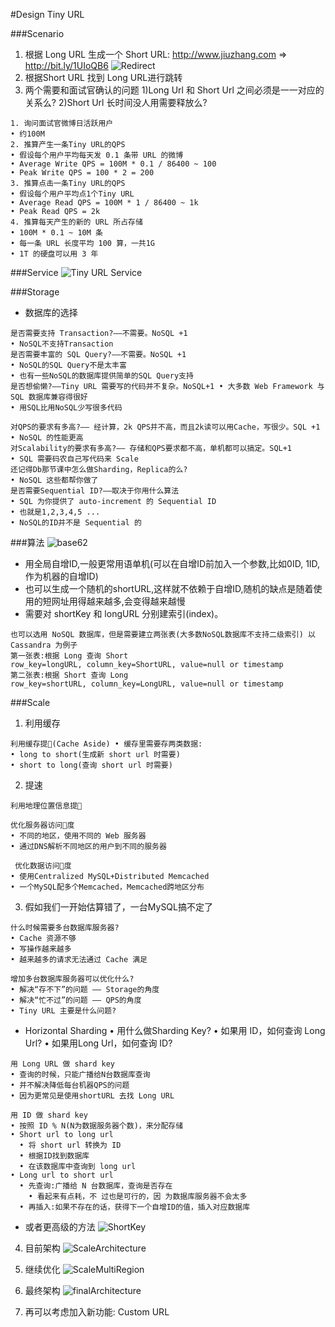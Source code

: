 #Design Tiny URL

###Scenario
1. 根据 Long URL 生成一个 Short URL: http://www.jiuzhang.com => http://bit.ly/1UIoQB6
![Redirect](../image/Redirect.png)
2. 根据Short URL 找到 Long URL进行跳转
3. 两个需要和面试官确认的问题 1)Long Url 和 Short Url 之间必须是一一对应的关系么? 2)Short Url 长时间没人用需要释放么?

```
1. 询问面试官微博日活跃用户
• 约100M
2. 推算产生一条Tiny URL的QPS
• 假设每个用户平均每天发 0.1 条带 URL 的微博
• Average Write QPS = 100M * 0.1 / 86400 ~ 100
• Peak Write QPS = 100 * 2 = 200
3. 推算点击一条Tiny URL的QPS
• 假设每个用户平均点1个Tiny URL
• Average Read QPS = 100M * 1 / 86400 ~ 1k
• Peak Read QPS = 2k
4. 推算每天产生的新的 URL 所占存储
• 100M * 0.1 ~ 10M 条
• 每一条 URL 长度平均 100 算，一共1G
• 1T 的硬盘可以用 3 年
```
###Service
![Tiny URL Service](../image/TinyURLService.png)

###Storage
- 数据库的选择
```
是否需要支持 Transaction?——不需要。NoSQL +1
• NoSQL不支持Transaction
是否需要丰富的 SQL Query?——不需要。NoSQL +1
• NoSQL的SQL Query不是太丰富
• 也有一些NoSQL的数据库提供简单的SQL Query支持
是否想偷懒?——Tiny URL 需要写的代码并不复杂。NoSQL+1 • 大多数 Web Framework 与 SQL 数据库兼容得很好
• 用SQL比用NoSQL少写很多代码

对QPS的要求有多高?—— 经计算，2k QPS并不高，而且2k读可以用Cache，写很少。SQL +1
• NoSQL 的性能更高
对Scalability的要求有多高?—— 存储和QPS要求都不高，单机都可以搞定。SQL+1
• SQL 需要码农自己写代码来 Scale
还记得Db那节课中怎么做Sharding，Replica的么?
• NoSQL 这些都帮你做了
是否需要Sequential ID?——取决于你用什么算法
• SQL 为你提供了 auto-increment 的 Sequential ID
• 也就是1,2,3,4,5 ...
• NoSQL的ID并不是 Sequential 的
```
###算法
![base62](../image/base62.png)
- 用全局自增ID,一般更常用语单机(可以在自增ID前加入一个参数,比如0ID, 1ID, 作为机器的自增ID)
- 也可以生成一个随机的shortURL,这样就不依赖于自增ID,随机的缺点是随着使用的短网址用得越来越多,会变得越来越慢
- 需要对 shortKey 和 longURL 分别建索引(index)。

```
也可以选用 NoSQL 数据库，但是需要建立两张表(大多数NoSQL数据库不支持二级索引) 以 Cassandra 为例子
第一张表:根据 Long 查询 Short
row_key=longURL, column_key=ShortURL, value=null or timestamp
第二张表:根据 Short 查询 Long
row_key=shortURL, column_key=LongURL, value=null or timestamp
```

###Scale

1. 利用缓存
```
利用缓存提􏰁(Cache Aside) • 缓存里需要存两类数据:
• long to short(生成新 short url 时需要)
• short to long(查询 short url 时需要)
```
2. 提速
```
利用地理位置信息提􏰁

优化服务器访问􏰁度
• 不同的地区，使用不同的 Web 服务器
• 通过DNS解析不同地区的用户到不同的服务器

 优化数据访问􏰁度
• 使用Centralized MySQL+Distributed Memcached
• 一个MySQL配多个Memcached，Memcached跨地区分布

```

3. 假如我们一开始估算错了，一台MySQL搞不定了

 ```
什么时候需要多台数据库服务器?
• Cache 资源不够
• 写操作越来越多
• 越来越多的请求无法通过 Cache 满足

增加多台数据库服务器可以优化什么?
• 解决“存不下”的问题 —— Storage的角度
• 解决“忙不过”的问题 —— QPS的角度
• Tiny URL 主要是什么问题?
 ```

 - Horizontal Sharding
• 用什么做Sharding Key?
• 如果用 ID，如何查询 Long Url? • 如果用Long Url，如何查询 ID?

```
用 Long URL 做 shard key
• 查询的时候，只能广播给N台数据库查询
• 并不解决降低每台机器QPS的问题
• 因为更常见是使用shortURL 去找 Long URL

用 ID 做 shard key
• 按照 ID % N(N为数据服务器个数)，来分配存储
• Short url to long url
  • 将 short url 转换为 ID
  • 根据ID找到数据库
  • 在该数据库中查询到 long url
• Long url to short url
  • 先查询:广播给 N 台数据库，查询是否存在
    • 看起来有点耗，不 过也是可行的，因 为数据库服务器不会太多
  • 再插入:如果不存在的话，获得下一个自增ID的值，插入对应数据库
```

- 或者更高级的方法
![ShortKey](../image/ShortKey.png)

4. 目前架构
![ScaleArchitecture](../image/ScaleArchitecture.png)

5. 继续优化
![ScaleMultiRegion](../image/ScaleMultiRegion.png)

6. 最终架构
![finalArchitecture](../image/finalArchitecture.png)

7. 再可以考虑加入新功能: Custom URL
